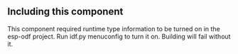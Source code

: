 ## Including this component

This component required runtime type information to be turned on in the esp-odf project. Run idf.py menuconfig to turn it on. Building will fail without it.
